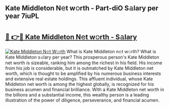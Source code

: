## Kate Middleton N𝚎t w𝚘rth - Part-diO S𝚊lary per year 7iuPL

# <h2><a href="http://gc1hvue.nevu.top/?p=Kate+Middleton">🔗 👉🔴 Kate Middleton N𝚎t w𝚘rth - S𝚊lary</a></h2>

[![Kate Middleton N𝚎t W𝚘rth](https://i.imgur.com/Oavwk0R.jpeg)](http://gc1hvue.nevu.top/?p=Kate+Middleton)
What is Kate Middleton n𝚎t w𝚘rth? What is Kate Middleton s𝚊lary per year?
This prosperous person's Kate Middleton net worth is sizeable, ranking him among the richest in his field. His income from his job is considerable, but it is outmatched by Kate Middleton net worth, which is thought to be amplified by his numerous business interests and extensive real estate holdings. This affluent individual, whose Kate Middleton net worth is among the highest globally, is recognized for his business acumen and financial brilliance. With a Kate Middleton net worth in the billions and a substantial income, this wealthy person is a leading illustration of the power of diligence, perseverance, and financial acumen.
